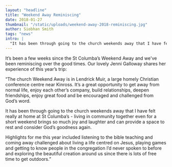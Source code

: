 ```yaml
---
layout: "headline"
title: "Weekend Away Reminiscing"
date: 2018-01-27
thumbnail: "/static/uploads/weekend-away-2018-reminiscing.jpg"
author: Siobhan Smith
tags: "news"
intro: |
  "It has been through going to the church weekends away that I have felt really at home at St Columba’s - living in community together even for a short weekend brings so much joy and laughter and can provide a space to rest and consider God’s goodness again."
---
```

It’s been a few weeks since the St Columba’s Weekend Away and we've been reminiscing over the good times. Our lovely Jenni Galloway shares her experience of this year’s trip:

“The church Weekend Away is in Lendrick Muir, a large homely Christian conference centre near Kinross. It’s a great opportunity to get away from normal life, enjoy each other’s company, build relationships, deepen friendships, enjoy great food and be encouraged and challenged from God’s word.

It has been through going to the church weekends away that I have felt really at home at St Columba’s - living in community together even for a short weekend brings so much joy and laughter and can provide a space to rest and consider God’s goodness again.

Highlights for me this year included listening to the bible teaching and coming away challenged about living a life centred on Jesus, playing games and getting to know people in the congregation I’d never spoken to before and exploring the beautiful creation around us since there is lots of free time to get outdoors.”
